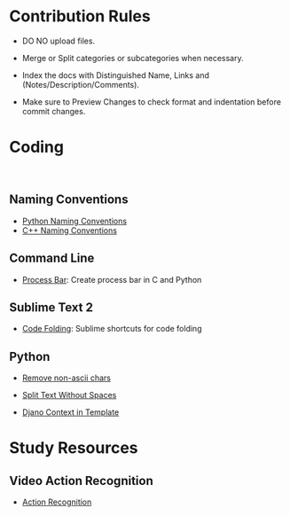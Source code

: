 # Contribution Rules

 * DO NO upload files.
 
 * Merge or Split categories or subcategories when necessary.
 
 * Index the docs with Distinguished Name, Links and (Notes/Description/Comments). 
 
 * Make sure to Preview Changes to check format and indentation before commit changes.


# Coding
  
## Naming Conventions
* [Python Naming Conventions](http://www.cnblogs.com/zhanglianbo/p/5664997.html)  
  
* [C++ Naming Conventions](http://www.cnblogs.com/ggjucheng/archive/2011/12/15/2289291.html)
   
## Command Line
 
* [Process Bar](http://www.cnblogs.com/demin7926/articles/3796536.html): Create process bar in C and Python
 
## Sublime Text 2
 
* [Code Folding](http://wesbos.com/sublime-text-code-folding/): Sublime shortcuts for code folding

## Python

* [Remove non-ascii chars](https://stackoverflow.com/questions/8689795/how-can-i-remove-non-ascii-characters-but-leave-periods-and-spaces-using-python)

* [Split Text Without Spaces](https://stackoverflow.com/questions/8870261/how-to-split-text-without-spaces-into-list-of-words)

* [Djano Context in Template](http://blog.csdn.net/zhangxinrun/article/details/8095118)

# Study Resources

 ## Video Action Recognition

* [Action Recognition](https://github.com/jindongwang/activityrecognition)
    
    
